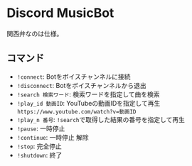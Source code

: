 # Discord MusicBot

関西弁なのは仕様。

## コマンド

* `!connect`: Botをボイスチャンネルに接続
* `!disconnect`: Botをボイスチャンネルから退出
* `!search 検索ワード`: 検索ワードを指定して曲を検索
* `!play_id 動画ID`: YouTubeの動画IDを指定して再生  
    `https://www.youtube.com/watch?v=動画ID`
* `!play_n 番号`: `!search`で取得した結果の番号を指定して再生
* `!pause`: 一時停止
* `!continue`: 一時停止 解除
* `!stop`: 完全停止
* `!shutdown`: 終了
